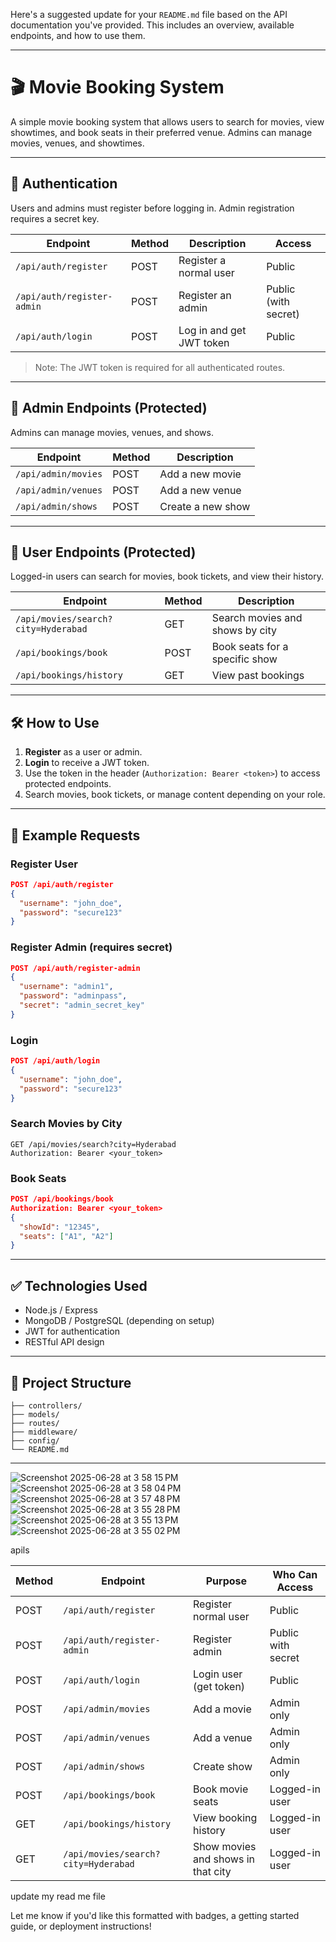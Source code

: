 Here's a suggested update for your `README.md` file based on the API documentation you've provided. This includes an overview, available endpoints, and how to use them.

---

# 🎬 Movie Booking System

A simple movie booking system that allows users to search for movies, view showtimes, and book seats in their preferred venue. Admins can manage movies, venues, and showtimes.

---

## 🔐 Authentication

Users and admins must register before logging in. Admin registration requires a secret key.

| Endpoint                | Method | Description              | Access     |
|-------------------------|--------|--------------------------|------------|
| `/api/auth/register`    | POST   | Register a normal user   | Public     |
| `/api/auth/register-admin` | POST | Register an admin        | Public (with secret) |
| `/api/auth/login`       | POST   | Log in and get JWT token | Public     |

> Note: The JWT token is required for all authenticated routes.

---

## 🎥 Admin Endpoints (Protected)

Admins can manage movies, venues, and shows.

| Endpoint               | Method | Description                   |
|------------------------|--------|-------------------------------|
| `/api/admin/movies`    | POST   | Add a new movie               |
| `/api/admin/venues`    | POST   | Add a new venue               |
| `/api/admin/shows`     | POST   | Create a new show             |

---

## 📅 User Endpoints (Protected)

Logged-in users can search for movies, book tickets, and view their history.

| Endpoint                          | Method | Description                              |
|-----------------------------------|--------|------------------------------------------|
| `/api/movies/search?city=Hyderabad` | GET  | Search movies and shows by city          |
| `/api/bookings/book`              | POST  | Book seats for a specific show           |
| `/api/bookings/history`           | GET   | View past bookings                       |

---

## 🛠️ How to Use

1. **Register** as a user or admin.
2. **Login** to receive a JWT token.
3. Use the token in the header (`Authorization: Bearer <token>`) to access protected endpoints.
4. Search movies, book tickets, or manage content depending on your role.

---

## 🧾 Example Requests

### Register User
```json
POST /api/auth/register
{
  "username": "john_doe",
  "password": "secure123"
}
```

### Register Admin (requires secret)
```json
POST /api/auth/register-admin
{
  "username": "admin1",
  "password": "adminpass",
  "secret": "admin_secret_key"
}
```

### Login
```json
POST /api/auth/login
{
  "username": "john_doe",
  "password": "secure123"
}
```

### Search Movies by City
```http
GET /api/movies/search?city=Hyderabad
Authorization: Bearer <your_token>
```

### Book Seats
```json
POST /api/bookings/book
Authorization: Bearer <your_token>
{
  "showId": "12345",
  "seats": ["A1", "A2"]
}
```

---

## ✅ Technologies Used

- Node.js / Express
- MongoDB / PostgreSQL (depending on setup)
- JWT for authentication
- RESTful API design

---

## 📁 Project Structure

```
├── controllers/
├── models/
├── routes/
├── middleware/
├── config/
└── README.md
```

---


![Screenshot 2025-06-28 at 3 58 15 PM](https://github.com/user-attachments/assets/26683bbd-ebc9-4044-a10a-293fa81c4976  )
![Screenshot 2025-06-28 at 3 58 04 PM](https://github.com/user-attachments/assets/41265bfc-5bd0-4951-bb55-002962094c3d  )
![Screenshot 2025-06-28 at 3 57 48 PM](https://github.com/user-attachments/assets/a2a51fec-651b-416c-b77c-2d6a017696a6  )
![Screenshot 2025-06-28 at 3 55 28 PM](https://github.com/user-attachments/assets/4cca5c3b-60f4-48c4-b081-a21228e5bdd3  )
![Screenshot 2025-06-28 at 3 55 13 PM](https://github.com/user-attachments/assets/714c7879-730c-4014-8822-95c9dba074f2  )
![Screenshot 2025-06-28 at 3 55 02 PM](https://github.com/user-attachments/assets/f4c8e352-a39d-44e1-9690-56e5ed99cedc  )


apils

| Method | Endpoint                            | Purpose                            | Who Can Access     |
| ------ | ----------------------------------- | ---------------------------------- | ------------------ |
| POST   | `/api/auth/register`                | Register normal user               | Public             |
| POST   | `/api/auth/register-admin`          | Register admin                     | Public with secret |
| POST   | `/api/auth/login`                   | Login user (get token)             | Public             |
| POST   | `/api/admin/movies`                 | Add a movie                        | Admin only         |
| POST   | `/api/admin/venues`                 | Add a venue                        | Admin only         |
| POST   | `/api/admin/shows`                  | Create show                        | Admin only         |
| POST   | `/api/bookings/book`                | Book movie seats                   | Logged-in user     |
| GET    | `/api/bookings/history`             | View booking history               | Logged-in user     |
| GET    | `/api/movies/search?city=Hyderabad` | Show movies and shows in that city | Logged-in user     |
update my read me file


Let me know if you'd like this formatted with badges, a getting started guide, or deployment instructions!
